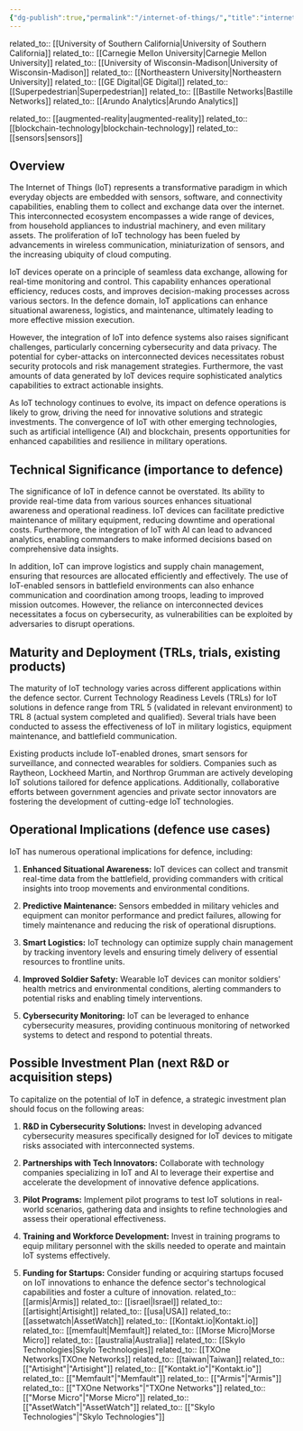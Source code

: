 ```yaml
---
{"dg-publish":true,"permalink":"/internet-of-things/","title":"internet of things"}
---
```


related_to:: [[University of Southern California\|University of Southern California]]
related_to:: [[Carnegie Mellon University\|Carnegie Mellon University]]
related_to:: [[University of Wisconsin-Madison\|University of Wisconsin-Madison]]
related_to:: [[Northeastern University\|Northeastern University]]
related_to:: [[GE Digital\|GE Digital]]
related_to:: [[Superpedestrian\|Superpedestrian]]
related_to:: [[Bastille Networks\|Bastille Networks]]
related_to:: [[Arundo Analytics\|Arundo Analytics]]

related_to:: [[augmented-reality\|augmented-reality]]
related_to:: [[blockchain-technology\|blockchain-technology]]
related_to:: [[sensors\|sensors]]

## Overview
The Internet of Things (IoT) represents a transformative paradigm in which everyday objects are embedded with sensors, software, and connectivity capabilities, enabling them to collect and exchange data over the internet. This interconnected ecosystem encompasses a wide range of devices, from household appliances to industrial machinery, and even military assets. The proliferation of IoT technology has been fueled by advancements in wireless communication, miniaturization of sensors, and the increasing ubiquity of cloud computing.

IoT devices operate on a principle of seamless data exchange, allowing for real-time monitoring and control. This capability enhances operational efficiency, reduces costs, and improves decision-making processes across various sectors. In the defence domain, IoT applications can enhance situational awareness, logistics, and maintenance, ultimately leading to more effective mission execution.

However, the integration of IoT into defence systems also raises significant challenges, particularly concerning cybersecurity and data privacy. The potential for cyber-attacks on interconnected devices necessitates robust security protocols and risk management strategies. Furthermore, the vast amounts of data generated by IoT devices require sophisticated analytics capabilities to extract actionable insights.

As IoT technology continues to evolve, its impact on defence operations is likely to grow, driving the need for innovative solutions and strategic investments. The convergence of IoT with other emerging technologies, such as artificial intelligence (AI) and blockchain, presents opportunities for enhanced capabilities and resilience in military operations.

## Technical Significance (importance to defence)
The significance of IoT in defence cannot be overstated. Its ability to provide real-time data from various sources enhances situational awareness and operational readiness. IoT devices can facilitate predictive maintenance of military equipment, reducing downtime and operational costs. Furthermore, the integration of IoT with AI can lead to advanced analytics, enabling commanders to make informed decisions based on comprehensive data insights.

In addition, IoT can improve logistics and supply chain management, ensuring that resources are allocated efficiently and effectively. The use of IoT-enabled sensors in battlefield environments can also enhance communication and coordination among troops, leading to improved mission outcomes. However, the reliance on interconnected devices necessitates a focus on cybersecurity, as vulnerabilities can be exploited by adversaries to disrupt operations.

## Maturity and Deployment (TRLs, trials, existing products)
The maturity of IoT technology varies across different applications within the defence sector. Current Technology Readiness Levels (TRLs) for IoT solutions in defence range from TRL 5 (validated in relevant environment) to TRL 8 (actual system completed and qualified). Several trials have been conducted to assess the effectiveness of IoT in military logistics, equipment maintenance, and battlefield communication.

Existing products include IoT-enabled drones, smart sensors for surveillance, and connected wearables for soldiers. Companies such as Raytheon, Lockheed Martin, and Northrop Grumman are actively developing IoT solutions tailored for defence applications. Additionally, collaborative efforts between government agencies and private sector innovators are fostering the development of cutting-edge IoT technologies.

## Operational Implications (defence use cases)
IoT has numerous operational implications for defence, including:

1. **Enhanced Situational Awareness:** IoT devices can collect and transmit real-time data from the battlefield, providing commanders with critical insights into troop movements and environmental conditions.
   
2. **Predictive Maintenance:** Sensors embedded in military vehicles and equipment can monitor performance and predict failures, allowing for timely maintenance and reducing the risk of operational disruptions.

3. **Smart Logistics:** IoT technology can optimize supply chain management by tracking inventory levels and ensuring timely delivery of essential resources to frontline units.

4. **Improved Soldier Safety:** Wearable IoT devices can monitor soldiers' health metrics and environmental conditions, alerting commanders to potential risks and enabling timely interventions.

5. **Cybersecurity Monitoring:** IoT can be leveraged to enhance cybersecurity measures, providing continuous monitoring of networked systems to detect and respond to potential threats.

## Possible Investment Plan (next R&D or acquisition steps)
To capitalize on the potential of IoT in defence, a strategic investment plan should focus on the following areas:

1. **R&D in Cybersecurity Solutions:** Invest in developing advanced cybersecurity measures specifically designed for IoT devices to mitigate risks associated with interconnected systems.

2. **Partnerships with Tech Innovators:** Collaborate with technology companies specializing in IoT and AI to leverage their expertise and accelerate the development of innovative defence applications.

3. **Pilot Programs:** Implement pilot programs to test IoT solutions in real-world scenarios, gathering data and insights to refine technologies and assess their operational effectiveness.

4. **Training and Workforce Development:** Invest in training programs to equip military personnel with the skills needed to operate and maintain IoT systems effectively.

5. **Funding for Startups:** Consider funding or acquiring startups focused on IoT innovations to enhance the defence sector's technological capabilities and foster a culture of innovation.
related_to:: [[armis\|Armis]]
related_to:: [[israel\|Israel]]
related_to:: [[artisight\|Artisight]]
related_to:: [[usa\|USA]]
related_to:: [[assetwatch\|AssetWatch]]
related_to:: [[Kontakt.io\|Kontakt.io]]
related_to:: [[memfault\|Memfault]]
related_to:: [[Morse Micro\|Morse Micro]]
related_to:: [[australia\|Australia]]
related_to:: [[Skylo Technologies\|Skylo Technologies]]
related_to:: [[TXOne Networks\|TXOne Networks]]
related_to:: [[taiwan\|Taiwan]]
related_to:: [["Artisight"\|"Artisight"]]
related_to:: [["Kontakt.io"\|"Kontakt.io"]]
related_to:: [["Memfault"\|"Memfault"]]
related_to:: [["Armis"\|"Armis"]]
related_to:: [["TXOne Networks"\|"TXOne Networks"]]
related_to:: [["Morse Micro"\|"Morse Micro"]]
related_to:: [["AssetWatch"\|"AssetWatch"]]
related_to:: [["Skylo Technologies"\|"Skylo Technologies"]]
